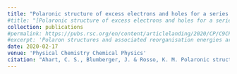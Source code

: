 ```yaml
---
title: "Polaronic structure of excess electrons and holes for a series of bulk iron oxides"
#title: "[Polaronic structure of excess electrons and holes for a series of bulk iron oxides](https://pubs.rsc.org/en/content/articlelanding/2020/CP/C9CP06482F)"
collection: publications
#permalink: https://pubs.rsc.org/en/content/articlelanding/2020/CP/C9CP06482F
#excerpt: 'Polaron structures and associated reorganisation energies are calculated for a series of iron oxides.'
date: 2020-02-17
venue: 'Physical Chemistry Chemical Physics'
citation: "Ahart, C. S., Blumberger, J. & Rosso, K. M. Polaronic structure of excess electrons and holes for a series of bulk iron oxides. Phys. Chem. Chem. Phys. 22, 10699–10709 (2020)."
---
```

